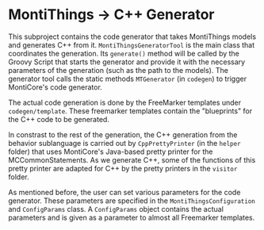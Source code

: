 <!-- (c) https://github.com/MontiCore/monticore -->
# MontiThings -> C++ Generator

This subproject contains the code generator that takes MontiThings models and 
generates C++ from it. 
`MontiThingsGeneratorTool` is the main class that coordinates the generation.
Its `generate()` method will be called by the Groovy Script that starts the 
generator and provide it with the necessary parameters of the generation 
(such as the path to the models). 
The generator tool calls the static methods `MTGenerator` (in `codegen`) to 
trigger MontiCore's code generator.

The actual code generation is done by the FreeMarker templates under 
`codegen/template`. 
These freemarker templates contain the "blueprints" for the C++ code to be 
generated. 

In constrast to the rest of the generation, the C++ generation from the 
behavior sublanguage is carried out by `CppPrettyPrinter` (in the `helper`
folder) that uses MontiCore's Java-based pretty printer for the 
MCCommonStatements.
As we generate C++, some of the functions of this pretty printer are adapted for
C++ by the pretty printers in the `visitor` folder.

As mentioned before, the user can set various parameters for the code generator. 
These parameters are specified in the `MontiThingsConfiguration` and 
`ConfigParams` class. A `ConfigParams` object contains the actual parameters and
is given as a parameter to almost all Freemarker templates.